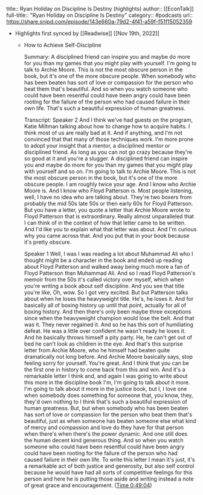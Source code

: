 title:: Ryan Holiday on Discipline Is Destiny (highlights)
author:: [[EconTalk]]
full-title:: "Ryan Holiday on Discipline Is Destiny"
category:: #podcasts
url:: https://share.snipd.com/episode/143e660a-79d2-4f41-a59f-f51f15052359

- Highlights first synced by [[Readwise]] [[Nov 19th, 2022]]
	- How to Achieve Self-Discipline
	  
	  Summary:
	  A disciplined friend can inspire you and maybe do more for you than my games that you might play with yourself. I'm going to talk to Archie Moore. This is not the most obscure person in the book, but it's one of the more obscure people. When somebody who has been beaten has sort of love or compassion for the person who beat them that's beautiful. And so when you watch someone who could have been resentful could have been angry could have been rooting for the failure of the person who had caused failure in their own life. That's such a beautiful expression of human greatness.
	  
	  Transcript:
	  Speaker 2
	  And I think we've had guests on the program, Katie Miltman talking about how to change how to acquire habits. I think most of us are really bad at it. And if anything, and I'm not convinced that that many of those techniques work. I'm more prone to adopt your insight that a mentor, a disciplined mentor or disciplined friend. As long as you can not go crazy because they're so good at it and you're a slugger. A disciplined friend can inspire you and maybe do more for you than my games that you might play with yourself and so on. I'm going to talk to Archie Moore. This is not the most obscure person in the book, but it's one of the more obscure people. I am roughly twice your age. And I know who Archie Moore is. And I know who Floyd Patterson is. Most people listening, well, I have no idea who are talking about. They're two boxers from probably the mid 50s late 50s or then early 60s for Floyd Patterson. But you have a letter, you quote a letter that Archie Moore wrote to Floyd Patterson that is extraordinary. Really almost unparalleled that I can think of in the context of how that letter came to be written. And I'd like you to explain what that letter was about. And I'm curious why you came across that. And you put that in your book because it's pretty obscure.
	  
	  Speaker 1
	  Well, I was I was reading a lot about Muhammad Ali who I thought might be a character in the book and ended up reading about Floyd Patterson and walked away being much more a fan of Floyd Patterson than Muhammad Ali. And so I read Floyd Patterson's memoir from the 50s it's called victory over myself, which when you're writing a book about self discipline. And you see that title you're like, Oh, wow. So I got very excited. But but Patterson talks about when he loses the heavyweight title. He's, he loses it. And for basically all of boxing history up until that point, actually for all of boxing history. And then there's only been maybe three exceptions since when the heavyweight champion would lose the belt. And that was it. They never regained it. And so he has this sort of humiliating defeat. He was a little over confident he wasn't ready he loses it. And he basically throws himself a pity party. He, he can't get out of bed he can't look as children in the eye. And that's this surprise letter from Archie Moore, who he himself had beaten quite dramatically not long before. And Archie Moore basically says, stop feeling sorry for yourself. You're great. And I think that you can be the first one in history to come back from this and win. And it's a remarkable letter I think and, and again I was going to write about this more in the discipline book I'm, I'm going to talk about it more. I'm going to talk about it more in the justice book, but I, I love one when somebody does something for someone that, you know, they, they'd own nothing to I think that's such a beautiful expression of human greatness. But, but when somebody who has been beaten has sort of love or compassion for the person who beat them that's beautiful, just as when someone has beaten someone else what kind of mercy and compassion and love do they have for that person when there's when there's the power dynamic. And one still does the human decent kind generous thing. And so when you watch someone who could have been resentful could have been angry could have been rooting for the failure of the person who had caused failure in their own life. To write this letter I mean it's just, it's a remarkable act of both justice and generosity, but also self control because he would have had all sorts of competitive feelings for this person and here he is putting those aside and writing instead a note of great grace and encouragement. ([Time 0:49:04](https://share.snipd.com/snip/9dbe89ea-cab6-4ac9-be5a-d9219e1a0087))